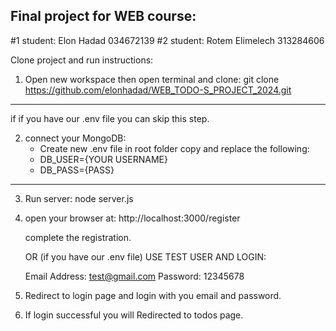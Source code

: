 Final project for WEB course:
-------------------------

#1 student: Elon Hadad 034672139
#2 student: Rotem Elimelech 313284606

Clone project and run instructions:

1.  Open new workspace then open terminal and clone: 
    git clone https://github.com/elonhadad/WEB_TODO-S_PROJECT_2024.git

-------------------------
if if you have our .env file you can skip this step.

2.  connect your MongoDB:
    * Create new .env file in root folder copy and replace the following:
    *   DB_USER={YOUR USERNAME}
    *   DB_PASS={PASS}
-------------------------

3.  Run server:
    node server.js

4.  open your browser at:
    http://localhost:3000/register
    
    complete the registration.
    

    OR (if you have our .env file) USE TEST USER AND LOGIN:

    Email Address: test@gmail.com
    Password: 12345678

5.  Redirect to login page and login with you email and password.

6.  If login successful you will Redirected to todos page.


